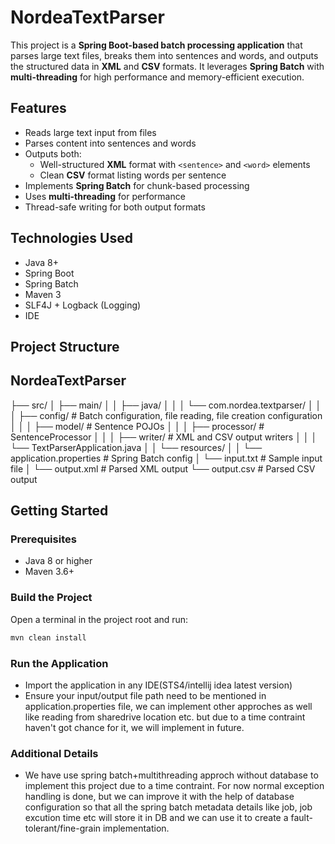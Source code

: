 # NordeaTextParser

This project is a **Spring Boot-based batch processing application** that parses large text files, breaks them into sentences and words, and outputs the structured data in **XML** and **CSV** formats. It leverages **Spring Batch** with **multi-threading** for high performance and memory-efficient execution.

## Features

- Reads large text input from files
- Parses content into sentences and words
- Outputs both:
  - Well-structured **XML** format with `<sentence>` and `<word>` elements
  - Clean **CSV** format listing words per sentence
- Implements **Spring Batch** for chunk-based processing
- Uses **multi-threading** for performance
- Thread-safe writing for both output formats

## Technologies Used

- Java 8+
- Spring Boot
- Spring Batch
- Maven 3
- SLF4J + Logback (Logging)
- IDE

## Project Structure

## NordeaTextParser
├── src/
│   ├── main/
│   │   ├── java/
│   │   │   └── com.nordea.textparser/
│   │   │       ├── config/         # Batch configuration, file reading, file creation configuration
│   │   │       ├── model/          # Sentence POJOs
│   │   │       ├── processor/      # SentenceProcessor
│   │   │       ├── writer/         # XML and CSV output writers
│   │   │       └── TextParserApplication.java
│   │   └── resources/
│   │       └── application.properties     # Spring Batch config
│           └── input.txt                   # Sample input file
│           └── output.xml                  # Parsed XML output
            └── output.csv                  # Parsed CSV output          

## Getting Started

### Prerequisites

- Java 8 or higher
- Maven 3.6+

### Build the Project

Open a terminal in the project root and run:

```bash
mvn clean install
```

### Run the Application
- Import the application in any IDE(STS4/intellij idea latest version)
- Ensure your input/output file path need to be mentioned in application.properties file, 
  we can implement other approches as well like reading from sharedrive location etc. but due to a time contraint haven't got chance for it, we will implement in future.

### Additional Details
-  We have use spring batch+multithreading approch without database to implement this project due to a time contraint.
   For now normal exception handling is done, but we can improve it with the help of database configuration
   so that all the spring batch metadata details like job, job excution time etc will store it in DB and we can use it to create a fault-tolerant/fine-grain implementation.
